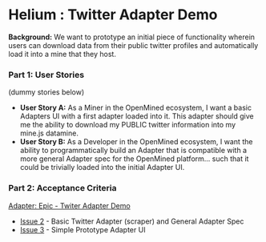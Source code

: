 # Helium : Twitter Adapter Demo

<b>Background:</b> We want to prototype an initial piece of functionality wherein users can download data from their public twitter profiles and automatically load it into a mine that they host.

### Part 1: User Stories

(dummy stories below)
* <b>User Story A:</b> As a Miner in the OpenMined ecosystem, I want a basic Adapters UI with a first adapter loaded into it. This adapter should give me the ability to download my PUBLIC twitter information into my mine.js datamine.
* <b>User Story B:</b> As a Developer in the OpenMined ecosystem, I want the ability to programmatically build an Adapter that is compatible with a more general Adapter spec for the OpenMined platform... such that it could be trivially loaded into the initial Adapter UI.
### Part 2: Acceptance Criteria

[Adapter: Epic - Twiter Adapter Demo](https://github.com/OpenMined/Adapters/issues/1)
* [Issue 2](https://github.com/OpenMined/Adapters/issues/2) - Basic Twitter Adapter (scraper) and General Adapter Spec
* [Issue 3](https://github.com/OpenMined/Adapters/issues/3) - Simple Prototype Adapter UI
